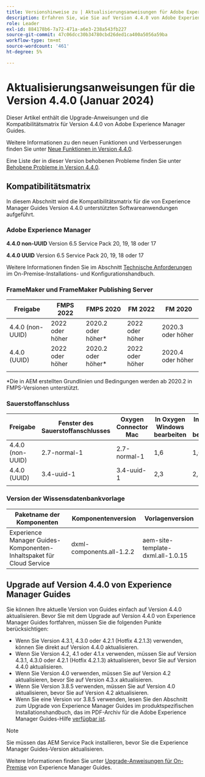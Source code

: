 ```yaml
---
title: Versionshinweise zu | Aktualisierungsanweisungen für Adobe Experience Manager Guides Version 4.4.0
description: Erfahren Sie, wie Sie auf Version 4.4.0 von Adobe Experience Manager Guides aktualisieren
role: Leader
exl-id: 884178b6-7a72-471a-a6e3-238a543fb227
source-git-commit: 47c06dcc30b34780cbd26ded1ca400a5056a59ba
workflow-type: tm+mt
source-wordcount: '461'
ht-degree: 5%

---
```


# Aktualisierungsanweisungen für die Version 4.4.0 (Januar 2024)

Dieser Artikel enthält die Upgrade-Anweisungen und die Kompatibilitätsmatrix für Version 4.4.0 von Adobe Experience Manager Guides.

Weitere Informationen zu den neuen Funktionen und Verbesserungen finden Sie unter [Neue Funktionen in Version 4.4.0](../release-info/whats-new-4-4.md).

Eine Liste der in dieser Version behobenen Probleme finden Sie unter [Behobene Probleme in Version 4.4.0](../release-info/fixed-issues-4-4.md).




## Kompatibilitätsmatrix

In diesem Abschnitt wird die Kompatibilitätsmatrix für die von Experience Manager Guides Version 4.4.0 unterstützten Softwareanwendungen aufgeführt.

### Adobe Experience Manager

**4.4.0 non-UUID**
Version 6.5 Service Pack 20, 19, 18 oder 17

**4.4.0 UUID**
Version 6.5 Service Pack 20, 19, 18 oder 17


Weitere Informationen finden Sie im Abschnitt [Technische Anforderungen](../install-guide/download-install-technical-requirements.md) im On-Premise-Installations- und Konfigurationshandbuch.

### FrameMaker und FrameMaker Publishing Server

| Freigabe | FMPS 2022 | FMPS 2020 | FM 2022 | FM 2020 |
| --- | --- | --- | --- | --- |
| 4.4.0 (non-UUID) | 2022 oder höher | 2020.2 oder höher* | 2022 oder höher | 2020.3 oder höher |
| 4.4.0 (UUID) | 2022 oder höher | 2020.2 oder höher* | 2022 oder höher | 2020.4 oder höher |
| | | | |

*Die in AEM erstellten Grundlinien und Bedingungen werden ab 2020.2 in FMPS-Versionen unterstützt.

### Sauerstoffanschluss

| Freigabe | Fenster des Sauerstoffanschlusses | Oxygen Connector Mac | In Oxygen Windows bearbeiten | In Oxygen Mac bearbeiten |
| --- | --- | --- |--- |--- |
| 4.4.0 (non-UUID) | 2.7-normal-1 | 2.7-normal-1 | 1,6 | 1,6 |
| 4.4.0 (UUID) | 3.4-uuid-1 | 3.4-uuid-1 | 2,3 | 2,3 |
|  |  |   |



### Version der Wissensdatenbankvorlage

| Paketname der Komponenten | Komponentenversion | Vorlagenversion |
|---|---|---|
| Experience Manager Guides-Komponenten-Inhaltspaket für Cloud Service | dxml-components.all-1.2.2 | aem-site-template-dxml.all-1.0.15 |



## Upgrade auf Version 4.4.0 von Experience Manager Guides


Sie können Ihre aktuelle Version von Guides einfach auf Version 4.4.0 aktualisieren. Bevor Sie mit dem Upgrade auf Version 4.4.0 von Experience Manager Guides fortfahren, müssen Sie die folgenden Punkte berücksichtigen:


- Wenn Sie Version 4.3.1, 4.3.0 oder 4.2.1 (Hotfix 4.2.1.3) verwenden, können Sie direkt auf Version 4.4.0 aktualisieren.
- Wenn Sie Version 4.2, 4.1 oder 4.1.x verwenden, müssen Sie auf Version 4.3.1, 4.3.0 oder 4.2.1 (Hotfix 4.2.1.3) aktualisieren, bevor Sie auf Version 4.4.0 aktualisieren.
- Wenn Sie Version 4.0 verwenden, müssen Sie auf Version 4.2 aktualisieren, bevor Sie auf Version 4.3.x aktualisieren.
- Wenn Sie Version 3.8.5 verwenden, müssen Sie auf Version 4.0 aktualisieren, bevor Sie auf Version 4.2 aktualisieren.
- Wenn Sie eine Version vor 3.8.5 verwenden, lesen Sie den Abschnitt zum Upgrade von Experience Manager Guides im produktspezifischen Installationshandbuch, das im PDF-Archiv für die Adobe Experience Manager Guides-Hilfe [verfügbar ist](https://helpx.adobe.com/de/xml-documentation-for-experience-manager/archive.html).



>[!NOTE]
>
>Sie müssen das AEM Service Pack installieren, bevor Sie die Experience Manager Guides-Version aktualisieren.

Weitere Informationen finden Sie unter [Upgrade-Anweisungen für On-Premise](../install-guide/upgrade-xml-documentation.md) von Experience Manager Guides.
